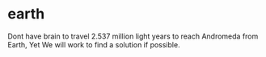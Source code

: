 # earth
Dont have brain to travel 2.537 million light years to reach Andromeda from Earth, Yet We will work to find a solution if possible.

